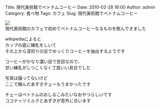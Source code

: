 Title: 現代美術館でベトナムコーヒー
Date: 2010-02-28 18:00
Author: admin
Category: 食べ物
Tags: カフェ
Slug: 現代美術館でベトナムコーヒー

[![](http://farm3.static.flickr.com/2717/4391218953_d86b307008_m.jpg)](http://www.flickr.com/photos/46200029@N06/4391218953/)  
現代美術館のカフェで初めてベトナムコーヒーなるものを飲んできました

wikipediaによると  
カップの底に練乳をしいて  
その上から深煎りの豆でゆっくりコーヒーを抽出するようです

コーヒーがかなり濃い目で苦目なので、  
甘い練乳がしつこくなく丁度いい具合でした

写真は撮ってないけど  
ここで頼んだあずきチェーもうまかったです

チェーはベトナムのおしるこみたいなおやつらしいです  
ココナッツミルクとあずきが意外に合います
